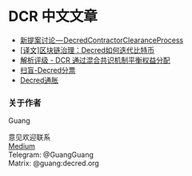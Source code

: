 # DCR 中文文章

* [新提案讨论 — DecredContractorClearanceProcess](https://github.com/Guang168/DCR_CN_articles/blob/master/%E6%96%B0%E6%8F%90%E6%A1%88%E8%AE%A8%E8%AE%BA%E2%80%8A%E2%80%94%E2%80%8ADecredContractorClearanceProcess.md)
* [ [译文]区块链治理：Decred如何迭代比特币](https://github.com/Guang168/DCR_CN_articles/blob/master/Blockchain-governance:-how-Decred-iterates-upon-Bitcoin.md)
* [解析评级 - DCR 通过混合共识机制平衡权益分配](https://github.com/Guang168/DCR_CN_articles/blob/master/%E8%A7%A3%E6%9E%90%E8%AF%84%E7%BA%A7-DCR%E9%80%9A%E8%BF%87%E6%B7%B7%E5%90%88%E5%85%B1%E8%AF%86%E6%9C%BA%E5%88%B6%E5%B9%B3%E8%A1%A1%E6%9D%83%E7%9B%8A%E5%88%86%E9%85%8D.md)
* [扫盲-Decred分票](https://github.com/Guang168/DCR_CN_articles/blob/master/Education-DecredSplitTicket.md)
* [Decred通胀](https://github.com/Guang168/DCR_CN_articles/blob/master/Inflation_CN.md)




### 关于作者 
Guang

意见欢迎联系<br/>
[Medium](https://medium.com/@guang.dcr)<br/>
Telegram: @GuangGuang<br/>
Matrix: @guang:decred.org
